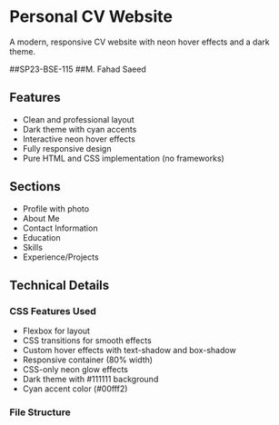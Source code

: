 # Personal CV Website

A modern, responsive CV website with neon hover effects and a dark theme.


##SP23-BSE-115
##M. Fahad Saeed

## Features

- Clean and professional layout
- Dark theme with cyan accents
- Interactive neon hover effects
- Fully responsive design
- Pure HTML and CSS implementation (no frameworks)

## Sections

- Profile with photo
- About Me
- Contact Information
- Education
- Skills
- Experience/Projects

## Technical Details

### CSS Features Used

- Flexbox for layout
- CSS transitions for smooth effects
- Custom hover effects with text-shadow and box-shadow
- Responsive container (80% width)
- CSS-only neon glow effects
- Dark theme with #111111 background
- Cyan accent color (#00fff2)

### File Structure
